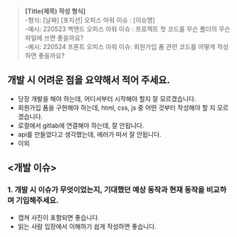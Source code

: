 >**[Title(제목) 작성 형식]** <Br>
-형식: [날짜] [포지션] 오피스 아워 이슈 : [이슈명]<Br>
-예시: 220523 백엔드 오피스 아워 이슈 : 프로젝트 첫 코드를 무슨 폴더의 무슨 파일에 쓰면 좋을까요? <Br>
-예시: 220524 프론트 오피스 아워 이슈: 회원가입 폼 관련 코드를 어떻게 작성하면 좋을까요? <Br>

## 개발 시 어려운 점을 요약해서 적어 주세요.
- 당장 개발을 해야 하는데, 어디서부터 시작해야 할지 잘 모르겠습니다.
- 회원가입 폼을 구현해야 하는데, html, css, js 중 어떤 것부터 작성해야 할 지 모르겠습니다.
- 로컬에서 gitlab에 연결해야 하는데, 잘 안됩니다. 
- api를 만들었다고 생각했는데, 에러가 떠서 잘 안됩니다.
- 이외

## <개발 이슈>

### 1. 개발 시 이슈가 무엇이었는지, 기대했던 예상 동작과 현재 동작을 비교하며 기입해주세요.

- 캡쳐 사진이 포함되면 좋습니다.
- 읽는 사람 입장에서 이해하기 쉽게 작성하면 좋습니다.


